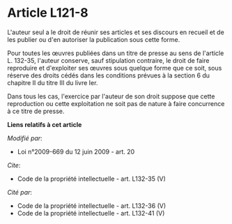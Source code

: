 # Article L121-8

L'auteur seul a le droit de réunir ses articles et ses discours en recueil et de les publier ou d'en autoriser la publication
sous cette forme. 

Pour toutes les œuvres publiées dans un titre de presse au sens de l'article L. 132-35, l'auteur conserve, sauf stipulation
contraire, le droit de faire reproduire et d'exploiter ses œuvres sous quelque forme que ce soit, sous réserve des droits
cédés dans les conditions prévues à la section 6 du chapitre II du titre III du livre Ier. 

Dans tous les cas, l'exercice par l'auteur de son droit suppose que cette reproduction ou cette exploitation ne soit pas de
nature à faire concurrence à ce titre de presse.

**Liens relatifs à cet article**

_Modifié par_:

  - Loi n°2009-669 du 12 juin 2009 - art. 20

_Cite_:

  - Code de la propriété intellectuelle - art. L132-35 (V)

_Cité par_:

  - Code de la propriété intellectuelle - art. L132-36 (V)
  - Code de la propriété intellectuelle - art. L132-41 (V)
